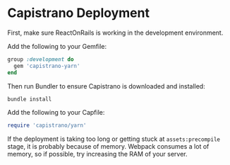 # Capistrano Deployment

First, make sure ReactOnRails is working in the development environment.

Add the following to your Gemfile:

```ruby
group :development do
  gem 'capistrano-yarn'
end
```

Then run Bundler to ensure Capistrano is downloaded and installed:

```bash
bundle install
```

Add the following to your Capfile:

```ruby
require 'capistrano/yarn'
```

If the deployment is taking too long or getting stuck at `assets:precompile` stage, it is probably because of memory. Webpack consumes a lot of memory, so if possible, try increasing the RAM of your server.
